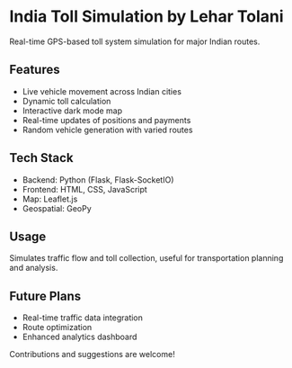 # India Toll Simulation by Lehar Tolani

Real-time GPS-based toll system simulation for major Indian routes.

## Features

- Live vehicle movement across Indian cities
- Dynamic toll calculation
- Interactive dark mode map
- Real-time updates of positions and payments
- Random vehicle generation with varied routes

## Tech Stack

- Backend: Python (Flask, Flask-SocketIO)
- Frontend: HTML, CSS, JavaScript
- Map: Leaflet.js
- Geospatial: GeoPy

## Usage

Simulates traffic flow and toll collection, useful for transportation planning and analysis.

## Future Plans

- Real-time traffic data integration
- Route optimization
- Enhanced analytics dashboard

Contributions and suggestions are welcome!
